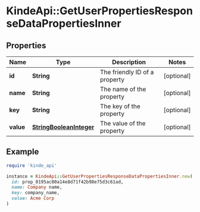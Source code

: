 # KindeApi::GetUserPropertiesResponseDataPropertiesInner

## Properties

| Name | Type | Description | Notes |
| ---- | ---- | ----------- | ----- |
| **id** | **String** | The friendly ID of a property | [optional] |
| **name** | **String** | The name of the property | [optional] |
| **key** | **String** | The key of the property | [optional] |
| **value** | [**StringBooleanInteger**](StringBooleanInteger.md) | The value of the property | [optional] |

## Example

```ruby
require 'kinde_api'

instance = KindeApi::GetUserPropertiesResponseDataPropertiesInner.new(
  id: prop_0195ac80a14e8d71f42b98e75d3c61ad,
  name: Company name,
  key: company_name,
  value: Acme Corp
)
```

